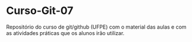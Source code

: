 # Curso-Git-07
Repositório do curso de git/github (UFPE) com o material das aulas e com as atividades práticas que os alunos irão utilizar.
